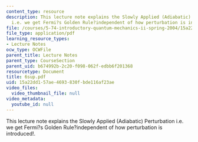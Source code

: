```yaml
---
content_type: resource
description: This lecture note explains the Slowly Applied (Adiabatic) Perturbation
  i.e. we get Fermi?s Golden Rule?independent of how perturbation is introduced!.
file: /courses/5-74-introductory-quantum-mechanics-ii-spring-2004/15a22dd157ae4693830fbde116af23ae_6sup.pdf
file_type: application/pdf
learning_resource_types:
- Lecture Notes
ocw_type: OCWFile
parent_title: Lecture Notes
parent_type: CourseSection
parent_uid: b674992b-2c20-f098-062f-edbb6f201368
resourcetype: Document
title: 6sup.pdf
uid: 15a22dd1-57ae-4693-830f-bde116af23ae
video_files:
  video_thumbnail_file: null
video_metadata:
  youtube_id: null
---
```

This lecture note explains the Slowly Applied (Adiabatic) Perturbation i.e. we get Fermi?s Golden Rule?independent of how perturbation is introduced!.

